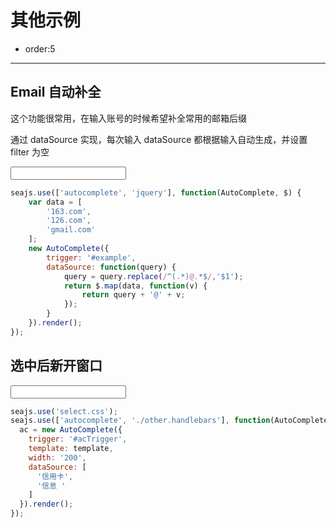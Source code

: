 # 其他示例

- order:5

---

<script>
seajs.use('alice-select');
</script>

## Email 自动补全

这个功能很常用，在输入账号的时候希望补全常用的邮箱后缀

通过 dataSource 实现，每次输入 dataSource 都根据输入自动生成，并设置 filter 为空

<input id="example" type="text" value="" />

````javascript
seajs.use(['autocomplete', 'jquery'], function(AutoComplete, $) {
    var data = [
        '163.com',
        '126.com',
        'gmail.com'
    ];
    new AutoComplete({
        trigger: '#example',
        dataSource: function(query) {
            query = query.replace(/^(.*)@.*$/,'$1');
            return $.map(data, function(v) {
                return query + '@' + v;
            });
        }
    }).render();
});
````

## 选中后新开窗口

<form action="">
  <input id="acTrigger" type="text" value="" />
</form>

````javascript
seajs.use('select.css');
seajs.use(['autocomplete', './other.handlebars'], function(AutoComplete, template) {
  ac = new AutoComplete({
    trigger: '#acTrigger',
    template: template,
    width: '200',
    dataSource: [
      '信用卡',
      '信息 '
    ]
  }).render();
});
````
